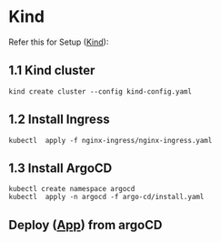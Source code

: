 # Kind

Refer this for Setup ([Kind](https://kind.sigs.k8s.io/docs/user/quick-start/#installation)):

## 1.1 Kind cluster
```
kind create cluster --config kind-config.yaml
```

## 1.2 Install Ingress
```
kubectl  apply -f nginx-ingress/nginx-ingress.yaml
```

## 1.3 Install ArgoCD
```
kubectl create namespace argocd
kubectl  apply -n argocd -f argo-cd/install.yaml 
```
##  Deploy ([App](./goApp)) from argoCD

